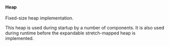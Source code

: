 #### Heap

Fixed-size heap implementation.

This heap is used during startup by a number of components. It is also used during runtime before
the expandable stretch-mapped heap is implemented.
